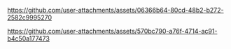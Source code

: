

https://github.com/user-attachments/assets/06366b64-80cd-48b2-b272-2582c9995270

https://github.com/user-attachments/assets/570bc790-a76f-4714-ac91-b4c50a177473
